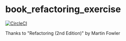 # book_refactoring_exercise

[![CircleCI](https://circleci.com/gh/kenju/book_refactoring_exercise.svg?style=svg)](https://circleci.com/gh/kenju/book_refactoring_exercise)

Thanks to "Refactoring (2nd Edition)" by Martin Fowler
